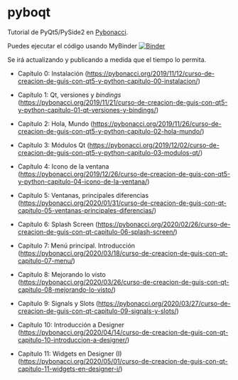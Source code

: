 # pyboqt
Tutorial de PyQt5/PySide2 en [Pybonacci](https://pybonacci.org).

Puedes ejecutar el código usando MyBinder [![Binder](https://mybinder.org/badge_logo.svg)](https://mybinder.org/v2/gh/kikocorreoso/pyboqt/master?urlpath=%2Fdesktop)

Se irá actualizando y publicando a medida que el tiempo 
lo permita.

* Capítulo 0: Instalación (https://pybonacci.org/2019/11/12/curso-de-creacion-de-guis-con-qt5-y-python-capitulo-00-instalacion/)

* Capítulo 1: Qt, versiones y *bindings* (https://pybonacci.org/2019/11/21/curso-de-creacion-de-guis-con-qt5-y-python-capitulo-01-qt-versiones-y-bindings/)

* Capítulo 2: Hola, Mundo (https://pybonacci.org/2019/11/26/curso-de-creacion-de-guis-con-qt5-y-python-capitulo-02-hola-mundo/)

* Capítulo 3: Módulos Qt (https://pybonacci.org/2019/12/02/curso-de-creacion-de-guis-con-qt5-y-python-capitulo-03-modulos-qt/)

* Capítulo 4: Icono de la ventana (https://pybonacci.org/2019/12/26/curso-de-creacion-de-guis-con-qt5-y-python-capitulo-04-icono-de-la-ventana/)

* Capítulo 5: Ventanas, principales diferencias (https://pybonacci.org/2020/01/31/curso-de-creacion-de-guis-con-qt-capitulo-05-ventanas-principales-diferencias/)

* Capítulo 6: Splash Screen (https://pybonacci.org/2020/02/26/curso-de-creacion-de-guis-con-qt-capitulo-06-splash-screen/)

* Capítulo 7: Menú principal. Introducción (https://pybonacci.org/2020/03/18/curso-de-creacion-de-guis-con-qt-capitulo-07-menu/)

* Capítulo 8: Mejorando lo visto (https://pybonacci.org/2020/03/26/curso-de-creacion-de-guis-con-qt-capitulo-08-mejorando-lo-visto/)

* Capítulo 9: Signals y Slots (https://pybonacci.org/2020/03/27/curso-de-creacion-de-guis-con-qt-capitulo-09-signals-y-slots/)

* Capítulo 10: Introducción a Designer (https://pybonacci.org/2020/04/14/curso-de-creacion-de-guis-con-qt-capitulo-10-introduccion-a-designer/)

* Capítulo 11: Widgets en Designer (I) (https://pybonacci.org/2020/05/01/curso-de-creacion-de-guis-con-qt-capitulo-11-widgets-en-designer-i/)
